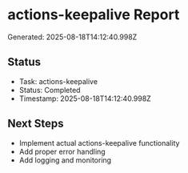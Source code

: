 # actions-keepalive Report

Generated: 2025-08-18T14:12:40.998Z

## Status
- Task: actions-keepalive
- Status: Completed
- Timestamp: 2025-08-18T14:12:40.998Z

## Next Steps
- Implement actual actions-keepalive functionality
- Add proper error handling
- Add logging and monitoring
